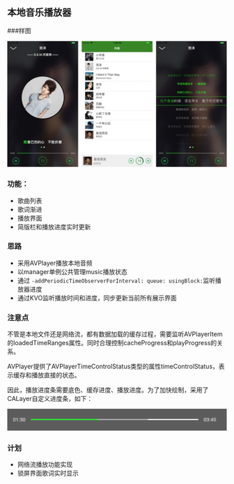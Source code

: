 ## 本地音乐播放器

###样图

![样图](https://github.com/YangKa/YKMusicPlayer/blob/master/image/image_01.jpg)

### 功能：

- 歌曲列表
- 歌词渐进
- 播放界面
- 简版栏和播放进度实时更新

### 思路

 - 采用AVPlayer播放本地音频
 - 以manager单例公共管理music播放状态
 - 通过 `-addPeriodicTimeObserverForInterval: queue: usingBlock:`监听播放器进度
 - 通过KVO监听播放时间和进度，同步更新当前所有展示界面
 
 ### 注意点
 
 不管是本地文件还是网络流，都有数据加载的缓存过程，需要监听AVPlayerItem的loadedTimeRanges属性。同时合理控制cacheProgress和playProgress的关系。
 
 AVPlayer提供了AVPlayerTimeControlStatus类型的属性timeControlStatus，表示缓存和播放直接的状态。
 
 因此，播放进度条需要底色、缓存进度、播放进度。为了加快绘制，采用了CALayer自定义进度条，如下：
 
 ![样图](https://github.com/YangKa/YKMusicPlayer/blob/master/image/image_02.png)
 
### 计划

 - 网络流播放功能实现
 - 锁屏界面歌词实时显示
